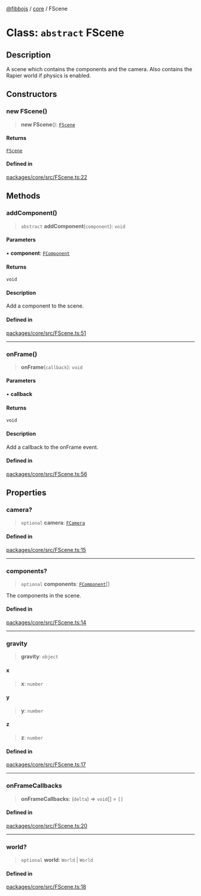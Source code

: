 [@fibbojs](/api/index) / [core](/api/core) / FScene

# Class: `abstract` FScene

## Description

A scene which contains the components and the camera.
Also contains the Rapier world if physics is enabled.

## Constructors

### new FScene()

> **new FScene**(): [`FScene`](FScene.md)

#### Returns

[`FScene`](FScene.md)

#### Defined in

[packages/core/src/FScene.ts:22](https://github.com/fibbojs/fibbo/blob/e7d9273a28a254e3c2d88f8fb630ca0c812fc191/packages/core/src/FScene.ts#L22)

## Methods

### addComponent()

> `abstract` **addComponent**(`component`): `void`

#### Parameters

• **component**: [`FComponent`](FComponent.md)

#### Returns

`void`

#### Description

Add a component to the scene.

#### Defined in

[packages/core/src/FScene.ts:51](https://github.com/fibbojs/fibbo/blob/e7d9273a28a254e3c2d88f8fb630ca0c812fc191/packages/core/src/FScene.ts#L51)

***

### onFrame()

> **onFrame**(`callback`): `void`

#### Parameters

• **callback**

#### Returns

`void`

#### Description

Add a callback to the onFrame event.

#### Defined in

[packages/core/src/FScene.ts:56](https://github.com/fibbojs/fibbo/blob/e7d9273a28a254e3c2d88f8fb630ca0c812fc191/packages/core/src/FScene.ts#L56)

## Properties

### camera?

> `optional` **camera**: [`FCamera`](FCamera.md)

#### Defined in

[packages/core/src/FScene.ts:15](https://github.com/fibbojs/fibbo/blob/e7d9273a28a254e3c2d88f8fb630ca0c812fc191/packages/core/src/FScene.ts#L15)

***

### components?

> `optional` **components**: [`FComponent`](FComponent.md)[]

The components in the scene.

#### Defined in

[packages/core/src/FScene.ts:14](https://github.com/fibbojs/fibbo/blob/e7d9273a28a254e3c2d88f8fb630ca0c812fc191/packages/core/src/FScene.ts#L14)

***

### gravity

> **gravity**: `object`

#### x

> **x**: `number`

#### y

> **y**: `number`

#### z

> **z**: `number`

#### Defined in

[packages/core/src/FScene.ts:17](https://github.com/fibbojs/fibbo/blob/e7d9273a28a254e3c2d88f8fb630ca0c812fc191/packages/core/src/FScene.ts#L17)

***

### onFrameCallbacks

> **onFrameCallbacks**: (`delta`) => `void`[] = `[]`

#### Defined in

[packages/core/src/FScene.ts:20](https://github.com/fibbojs/fibbo/blob/e7d9273a28a254e3c2d88f8fb630ca0c812fc191/packages/core/src/FScene.ts#L20)

***

### world?

> `optional` **world**: `World` \| `World`

#### Defined in

[packages/core/src/FScene.ts:18](https://github.com/fibbojs/fibbo/blob/e7d9273a28a254e3c2d88f8fb630ca0c812fc191/packages/core/src/FScene.ts#L18)
